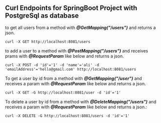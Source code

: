## Curl Endpoints for SpringBoot Project with PostgreSql as database

to get all users from a method with _**@GetMapping("/users")**_ and returns a json.

`curl -X GET http://localhost:8081/users`

to add a user to a method with _**@PostMapping("/users")**_ and receives prams with _**@RequestParam**_ like below and returns a json. 

`curl -X POST -d 'id'='1' -d 'name'='ali' -d 'emailAddress'='hello@gmail.com' http://localhost:8081/users`

To get a user by id from a method with _**@GetMapping("/user")**_ and receives a param with _**@RequestParam**_ like below and returns a json.

`curl -X GET -G http://localhost:8081/user -d 'id'='1'`

To delete a user by id from a method with _**@DeleteMapping("/users")**_ and receives a param with _**@RequestParam**_ like below and returns a json.:

`curl -X DELETE -G http://localhost:8081/users -d 'id'='1'` 